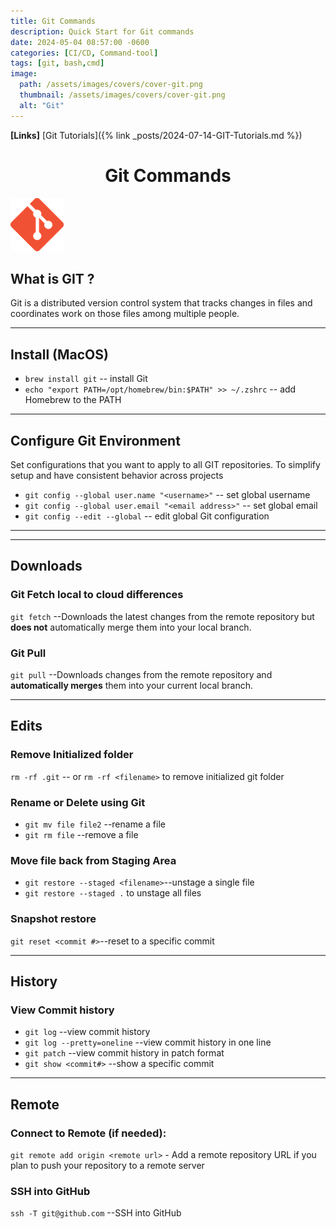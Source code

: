 ```yaml
---
title: Git Commands
description: Quick Start for Git commands
date: 2024-05-04 08:57:00 -0600
categories: [CI/CD, Command-tool]
tags: [git, bash,cmd]
image:
  path: /assets/images/covers/cover-git.png
  thumbnail: /assets/images/covers/cover-git.png
  alt: "Git"
---
```


**[Links]**
[Git Tutorials]({% link _posts/2024-07-14-GIT-Tutorials.md %})

<h1 style="text-align: center;"> Git Commands</h1>

![Add plugin](/assets/images/content/git-icon.png)

## What is GIT ?

Git is a distributed version control system that tracks changes in files and coordinates work on those files among multiple people.

---

## Install (MacOS)

- `brew install git` -- install Git
- `echo "export PATH=/opt/homebrew/bin:$PATH" >> ~/.zshrc` -- add Homebrew to the PATH

---

## Configure Git Environment

Set configurations that you want to apply to all GIT repositories. To simplify setup and have consistent behavior across projects

- `git config --global user.name "<username>"` -- set global username
- `git config --global user.email "<email address>"` -- set global email
- `git config --edit --global` -- edit global Git configuration

---

---

## **Downloads**

### Git Fetch local to cloud differences

`git fetch` --Downloads the latest changes from the remote repository but **does not** automatically merge them into your local branch.

### Git Pull

`git pull` --Downloads changes from the remote repository and **automatically merges** them into your current local branch.

---

## **Edits**

### Remove Initialized folder

`rm -rf .git` -- or `rm -rf <filename>` to remove initialized git folder

### Rename or Delete using Git

- `git mv file file2` --rename a file
- `git rm file` --remove a file

### Move file back from Staging Area

- `git restore --staged <filename>`--unstage a single file
- `git restore --staged .` to unstage all files

### Snapshot restore

`git reset <commit #>`--reset to a specific commit

---

## **History**

### View Commit history

- `git log` --view commit history
- `git log --pretty=oneline` --view commit history in one line
- `git patch` --view commit history in patch format
- `git show <commit#>` --show a specific commit

---

## **Remote**

### Connect to Remote (if needed):

`git remote add origin <remote url>` - Add a remote repository URL if you plan to push your repository to a remote server

### SSH into GitHub

`ssh -T git@github.com` --SSH into GitHub
